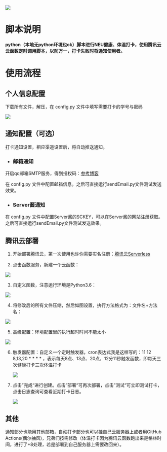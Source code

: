 ![](http://bmalimarkdown.oss-cn-beijing.aliyuncs.com/img/QQ图片20220502013357.jpg)

# 脚本说明

**python（本地无python环境也ok）脚本进行NEU健康、体温打卡，使用腾讯云云函数定时调用脚本，以防万一，打卡失败时将通知使用者。**




# 使用流程

## 个人信息配置

下载所有文件，解压，在 config.py 文件中填写需要打卡的学号与密码

![](http://bmalimarkdown.oss-cn-beijing.aliyuncs.com/img/image-20220502010356041.png)
## 通知配置（可选）

打卡通知设置，相应渠道设置后，将自动推送通知。

- ### 邮箱通知

开启qq邮箱SMTP服务，得到授权码：[参考博客](https://www.cnblogs.com/Alear/p/11594932.html)

在 config.py 文件中配置邮箱信息。之后可直接运行sendEmail.py文件测试发送效果。

- ### Server酱通知

在 config.py 文件中配置Server酱的SCKEY，可以在Server酱的网站注册获取。之后可直接运行sendEmail.py文件测试发送效果。

## 腾讯云部署
1. 开始部署腾讯云，第一次使用也许你需要实名注册：[腾讯云Serverless](https://console.cloud.tencent.com/scf/index)

2. 点击函数服务，新建一个云函数：

![](http://bmalimarkdown.oss-cn-beijing.aliyuncs.com/img/yun1.png)



3. 自定义函数，注意运行环境是Python3.6：

![](http://bmalimarkdown.oss-cn-beijing.aliyuncs.com/img/yun2.png)



4. 将修改后的所有文件压缩，然后如图设置，执行方法格式为：文件名+方法名：

![](http://bmalimarkdown.oss-cn-beijing.aliyuncs.com/img/yun3.png)



5. 高级配置：环境配置里的执行超时时间不能太小

![](http://bmalimarkdown.oss-cn-beijing.aliyuncs.com/img/yun4.png)



6. 触发器配置：自定义一个定时触发器，cron表达式我是这样写的：11 12 8,13,20 * * * * ，表示每天8点、13点、20点，12分11秒触发函数，即每天三次健康打卡三次体温打卡

   ![](http://bmalimarkdown.oss-cn-beijing.aliyuncs.com/img/yun5.png)

   

7. 点击”完成“进行创建。点击”部署“可再次部署，点击”测试“可立即测试打卡，点击日志查询可查看近期打卡日志。

   ![](http://bmalimarkdown.oss-cn-beijing.aliyuncs.com/img/image-20220502013928983.png)

## 其他

通知部分也能用其他邮箱，自动打卡部分也可以挂自己云服务器上或者用GitHub Actions(偶尔抽风)，兄弟们按需修改（体温打卡因为腾讯云函数跑出来是格林时间，进行了+8处理，若是部署到自己服务器上需要改回来）。
